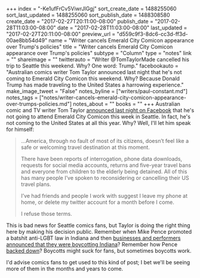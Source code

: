 +++
index = "-Ke1ufFrCv5ViwrJlGgj"
sort_create_date = 1488255060
sort_last_updated = 1488255060
sort_publish_date = 1488308580
create_date = "2017-02-27T20:11:00-08:00"
publish_date = "2017-02-28T11:03:00-08:00"
date = "2017-02-28T11:03:00-08:00"
last_updated = "2017-02-27T20:11:00-08:00"
preview_url = "d559c9f3-8dc6-cc3d-ff3d-00ae8bb54d49"
name = "Writer cancels Emerald City Comicon appearance over Trump's policies"
title = "Writer cancels Emerald City Comicon appearance over Trump's policies"
subtype = "Column"
type = "notes"
link = ""
shareimage = ""
twitterauto = "Writer @TomTaylorMade cancelled his trip to Seattle this weekend. Why? One word: Trump."
facebookauto = "Australian comics writer Tom Taylor announced last night that he's not coming to Emerald City Comicon this weekend. Why? Because Donald Trump has made traveling to the United States a harrowing experience."
make_image_tweet = "False"
notes_byline = ["writers/paul-constant.md"]
notes_tags = ["notes/writer-cancels-emerald-city-comicon-appearance-over-trumps-policies.md"]
notes_about = ""
books = ""
+++
Australian comic and TV writer Tom Taylor [announced last night on Facebook](https://www.facebook.com/TomTaylorWriter/posts/1471859196157810) that he's not going to attend Emerald City Comicon this week in Seattle. In fact, he's not coming to the United States at all this year. Why? Well, I'll let him speak for himself:

<blockquote><p>...America, through no fault of most of its citizens, doesn’t feel like a safe or welcoming travel destination at this moment.</p>

<p>There have been reports of interrogation, phone data downloads, requests for social media accounts, returns and five-year travel bans and everyone from children to the elderly being detained. All of this has many people I’ve spoken to reconsidering or cancelling their US travel plans.</p>

<p>I’ve had friends and people I work with suggest I leave my phone at home, or delete my twitter account for a month before I come.</p>

<p>I refuse those terms.</p></blockquote>

This is bad news for Seattle comics fans, but Taylor is doing the right thing here by making his decision public. Remember when Mike Pence promoted a batshit anti-LGBT law in Indiana and then [businesses and performers announced that they were boycotting Indiana](https://www.fastcompany.com/3044548/fast-feed/the-companies-that-are-actually-boycotting-indiana-not-just-tweeting-about-it)? Remember how Pence [backed down](http://thehill.com/blogs/blog-briefing-room/237471-pence-calls-for-immediate-fix-to-controversial-law)? Boycotts might suck for fans, but sometimes boycotts work. 

I'd advise comics fans to get used to this kind of post; I bet we'll be seeing more of them in the months and years to come.
